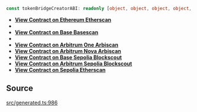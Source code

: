 ```ts
const tokenBridgeCreatorABI: readonly [object, object, object, object, object, object];
```

- [**View Contract on Ethereum Etherscan**](https://etherscan.io/address/0x60D9A46F24D5a35b95A78Dd3E793e55D94EE0660)
-
- [**View Contract on Base Basescan**](https://basescan.org/address/0x4C240987d6fE4fa8C7a0004986e3db563150CA55)
-
- [**View Contract on Arbitrum One Arbiscan**](https://arbiscan.io/address/0x2f5624dc8800dfA0A82AC03509Ef8bb8E7Ac000e)
- [**View Contract on Arbitrum Nova Arbiscan**](https://nova.arbiscan.io/address/0x8B9D9490a68B1F16ac8A21DdAE5Fd7aB9d708c14)
- [**View Contract on Base Sepolia Blockscout**](https://base-sepolia.blockscout.com/address/0xFC71d21a4FE10Cc0d34745ba9c713836f82f8DE3)
- [**View Contract on Arbitrum Sepolia Blockscout**](https://sepolia-explorer.arbitrum.io/address/0x56C486D3786fA26cc61473C499A36Eb9CC1FbD8E)
- [**View Contract on Sepolia Etherscan**](https://sepolia.etherscan.io/address/0x7edb2dfBeEf9417e0454A80c51EE0C034e45a570)

## Source

[src/generated.ts:986](https://github.com/OffchainLabs/arbitrum-orbit-sdk/blob/efea61c53fc08d3a6a336315cc447bc7613aada5/src/generated.ts#L986)
